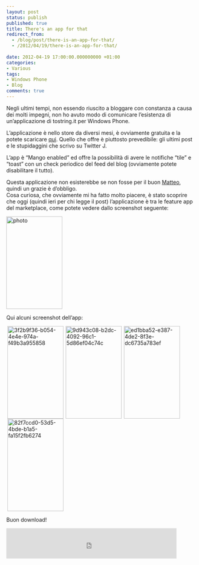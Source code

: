 ```yaml
---
layout: post
status: publish
published: true
title: There's an app for that
redirect_from: 
  - /blog/post/there-is-an-app-for-that/
  - /2012/04/19/there-is-an-app-for-that/
  
date: 2012-04-19 17:00:00.000000000 +01:00
categories:
- Various
tags:
- Windows Phone
- Blog
comments: true
---
```

<p>
	Negli ultimi tempi, non essendo riuscito a bloggare con constanza a causa dei molti impegni, non ho avuto modo di comunicare l&rsquo;esistenza di un&rsquo;applicazione di tostring.it per Windows Phone.</p>
<p>
	L&rsquo;applicazione &egrave; nello store da diversi mesi, &egrave; ovviamente gratuita e la potete scaricare <a href="http://www.windowsphone.com/it-IT/apps/47c404b1-021c-4d1e-a7fc-6ed5d8de2fa8" rel="nofollow" target="_blank" title="tostring sul windows phone">qui</a>. Quello che offre &egrave; piuttosto prevedibile: gli ultimi post e le stupidaggini che scrivo su Twitter J.</p>
<p>
	L&rsquo;app &egrave; &ldquo;Mango enabled&rdquo; ed offre la possibilit&agrave; di avere le notifiche &ldquo;tile&rdquo; e &ldquo;toast&rdquo; con un check periodico del feed del blog (ovviamente potete disabilitare il tutto).</p>
<p>
	Questa applicazione non esisterebbe se non fosse per il buon <a href="http://qmatteoq.tostring.it" rel="nofollow" target="_blank" title="Matteo Pagani's blog">Matteo</a>, quindi un grazie &egrave; d&rsquo;obbligo. <br />
	Cosa curiosa, che ovviamente mi ha fatto molto piacere, &egrave; stato scoprire che oggi (quindi ieri per chi legge il post) l&rsquo;applicazione &egrave; tra le feature app del marketplace, come potete vedere dallo screenshot seguente:</p>
<p>
	<a href="http://tostring.it/UserFiles/imperugo/photo.jpg"><img alt="photo" border="0" height="244" src="http://tostring.it/UserFiles/imperugo/photo_thumb.jpg" style="border-left-width: 0px; border-right-width: 0px; background-image: none; border-bottom-width: 0px; padding-top: 0px; padding-left: 0px; display: inline; padding-right: 0px; border-top-width: 0px" title="photo" width="148" /></a></p>
<p>
	Qui alcuni screenshot dell&rsquo;app:</p>
<p>
	<a href="http://tostring.it/UserFiles/imperugo/3f2b9f36-b054-4e4e-974a-f49b3a955858_2.png"><img alt="3f2b9f36-b054-4e4e-974a-f49b3a955858" border="0" height="244" src="http://tostring.it/UserFiles/imperugo/3f2b9f36-b054-4e4e-974a-f49b3a955858_thumb.png" style="border-top: 0px; border-right: 0px; background-image: none; border-bottom: 0px; padding-top: 0px; padding-left: 0px; margin: 0px 3px; border-left: 0px; display: inline; padding-right: 0px" title="3f2b9f36-b054-4e4e-974a-f49b3a955858" width="148" /></a><a href="http://tostring.it/UserFiles/imperugo/9d943c08-b2dc-4092-96c1-5d86ef04c74c_2.png"><img alt="9d943c08-b2dc-4092-96c1-5d86ef04c74c" border="0" height="244" src="http://tostring.it/UserFiles/imperugo/9d943c08-b2dc-4092-96c1-5d86ef04c74c_thumb.png" style="border-top: 0px; border-right: 0px; background-image: none; border-bottom: 0px; padding-top: 0px; padding-left: 0px; margin: 0px 3px; border-left: 0px; display: inline; padding-right: 0px" title="9d943c08-b2dc-4092-96c1-5d86ef04c74c" width="148" /></a><a href="http://tostring.it/UserFiles/imperugo/ed1bba52-e387-4de2-8f3e-dc6735a783ef_2.png"><img alt="ed1bba52-e387-4de2-8f3e-dc6735a783ef" border="0" height="244" src="http://tostring.it/UserFiles/imperugo/ed1bba52-e387-4de2-8f3e-dc6735a783ef_thumb.png" style="border-top: 0px; border-right: 0px; background-image: none; border-bottom: 0px; padding-top: 0px; padding-left: 0px; margin: 0px 3px; border-left: 0px; display: inline; padding-right: 0px" title="ed1bba52-e387-4de2-8f3e-dc6735a783ef" width="148" /></a><a href="http://tostring.it/UserFiles/imperugo/82f7ccd0-53d5-4bde-b1a5-fa15f2fb6274_2.png"><img alt="82f7ccd0-53d5-4bde-b1a5-fa15f2fb6274" border="0" height="244" src="http://tostring.it/UserFiles/imperugo/82f7ccd0-53d5-4bde-b1a5-fa15f2fb6274_thumb.png" style="border-top: 0px; border-right: 0px; background-image: none; border-bottom: 0px; padding-top: 0px; padding-left: 0px; margin: 0px 3px; border-left: 0px; display: inline; padding-right: 0px" title="82f7ccd0-53d5-4bde-b1a5-fa15f2fb6274" width="148" /></a></p>
<p>
	Buon download!</p>
<p style="height: 20px">
	<iframe allowtransparency="" frameborder="0" scrolling="no" src="http://www.facebook.com/plugins/like.php?href=http://tostring.it/blog/post/there-is-an-app-for-that/&amp;layout=standard&amp;show_faces=false&amp;width=450&amp;action=like&amp;font=verdana&amp;colorscheme=light&amp;height=10" style="border-top: medium none; height: 80px; border-right: medium none; width: 450px; border-bottom: medium none; overflow: hidden; border-left: medium none"></iframe></p>
